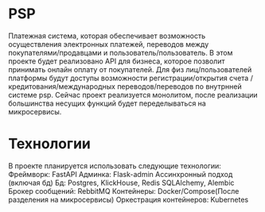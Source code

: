 # PSP
Платежная система, которая обеспечивает возможность осуществления электронных платежей, переводов между покупателями/продавцами и пользователь/пользователь. 
В этом проекте будет реализовано API для бизнеса, которое позволит принимать онлайн оплату от покупателей. Для физ лиц/пользователей платформы будут доступы возможности регистрации/открытия счета
/кредитования/международных переводов/переводов по внутрнней системе psp. 
Сейчас проект реализуется монолитом, после реализации большинства несущих функций будет переделываться на микросервисы. 

# Технологии
В проекте планируется использовать следующие технологии:
Фреймворк: FastAPI
Админка: Flask-admin
Ассинхронный подход (включая бд)
Бд: Postgres, KlickHouse, Redis
SQLAlchemy, Alembic
Брокер сообщений: RebbitMQ
Контейнеры: Docker/Compose(После разделения на микросервисы)
Оркестрация контейнеров: Kubernetes



